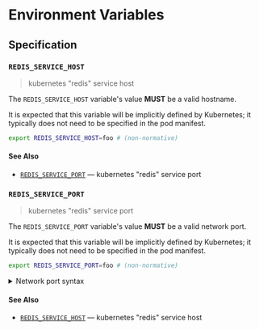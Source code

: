 # Environment Variables

## Specification

### `REDIS_SERVICE_HOST`

> kubernetes "redis" service host

The `REDIS_SERVICE_HOST` variable's value **MUST** be a valid hostname.

It is expected that this variable will be implicitly defined by Kubernetes; it
typically does not need to be specified in the pod manifest.

```bash
export REDIS_SERVICE_HOST=foo # (non-normative)
```

#### See Also

- [`REDIS_SERVICE_PORT`](#REDIS_SERVICE_PORT) — kubernetes "redis" service port

### `REDIS_SERVICE_PORT`

> kubernetes "redis" service port

The `REDIS_SERVICE_PORT` variable's value **MUST** be a valid network port.

It is expected that this variable will be implicitly defined by Kubernetes; it
typically does not need to be specified in the pod manifest.

```bash
export REDIS_SERVICE_PORT=foo # (non-normative)
```

<details>
<summary>Network port syntax</summary>

Ports may be specified as a numeric value no greater than `65535`.
Alternatively, a service name can be used. Service names are resolved against
the system's service database, typically located in the `/etc/service` file on
UNIX-like systems. Standard service names are published by IANA.

</details>

#### See Also

- [`REDIS_SERVICE_HOST`](#REDIS_SERVICE_HOST) — kubernetes "redis" service host
